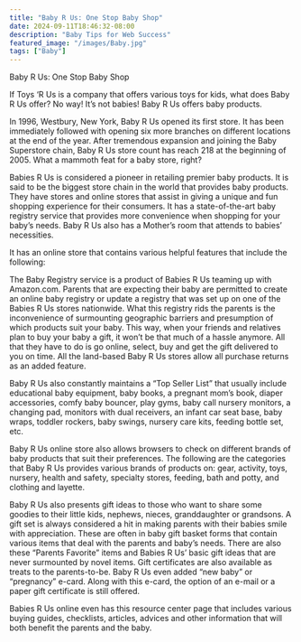```yaml
---
title: "Baby R Us: One Stop Baby Shop"
date: 2024-09-11T18:46:32-08:00
description: "Baby Tips for Web Success"
featured_image: "/images/Baby.jpg"
tags: ["Baby"]
---
```


Baby R Us: One Stop Baby Shop

If Toys ‘R Us is a company that offers various toys for kids, what does Baby R Us offer? No way! It’s not babies! Baby R Us offers baby products. 

In 1996, Westbury, New York, Baby R Us opened its first store. It has been immediately followed with opening six more branches on different locations at the end of the year. After tremendous expansion and joining the Baby Superstore chain, Baby R Us store count has reach 218 at the beginning of 2005. What a mammoth feat for a baby store, right?

Babies R Us is considered a pioneer in retailing premier baby products. It is said to be the biggest store chain in the world that provides baby products. They have stores and online stores that assist in giving a unique and fun shopping experience for their consumers. It has a state-of-the-art baby registry service that provides more convenience when shopping for your baby’s needs. Baby R Us also has a Mother’s room that attends to babies’ necessities. 

It has an online store that contains various helpful features that include the following:

The Baby Registry service is a product of Babies R Us teaming up with Amazon.com. Parents that are expecting their baby are permitted to create an online baby registry or update a registry that was set up on one of the Babies R Us stores nationwide. What this registry rids the parents is the inconvenience of surmounting geographic barriers and presumption of which products suit your baby. This way, when your friends and relatives plan to buy your baby a gift, it won’t be that much of a hassle anymore. All that they have to do is go online, select, buy and get the gift delivered to you on time. All the land-based Baby R Us stores allow all purchase returns as an added feature.

Baby R Us also constantly maintains a “Top Seller List” that usually include educational baby equipment, baby books, a pregnant mom’s book, diaper accessories, comfy baby bouncer, play gyms, baby call nursery monitors, a changing pad, monitors with dual receivers, an infant car seat base, baby wraps, toddler rockers, baby swings, nursery care kits, feeding bottle set, etc. 

Baby R Us online store also allows browsers to check on different brands of baby products that suit their preferences. The following are the categories that Baby R Us provides various brands of products on: gear, activity, toys, nursery, health and safety, specialty stores, feeding, bath and potty, and clothing and layette.

Baby R Us also presents gift ideas to those who want to share some goodies to their little kids, nephews, nieces, granddaughter or grandsons. A gift set is always considered a hit in making parents with their babies smile with appreciation. These are often in baby gift basket forms that contain various items that deal with the parents and baby’s needs. There are also these “Parents Favorite” items and Babies R Us’ basic gift ideas that are never surmounted by novel items. Gift certificates are also available as treats to the parents-to-be. Baby R Us even added “new baby” or “pregnancy” e-card. Along with this e-card, the option of an e-mail or a paper gift certificate is still offered.

Babies R Us online even has this resource center page that includes various buying guides, checklists, articles, advices and other information that will both benefit the parents and the baby. 

